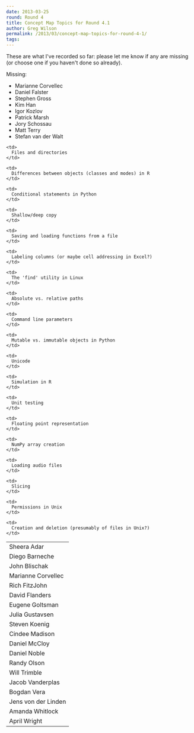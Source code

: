 ```yaml
---
date: 2013-03-25
round: Round 4
title: Concept Map Topics for Round 4.1
author: Greg Wilson
permalink: /2013/03/concept-map-topics-for-round-4-1/
tags:
---
```

These are what I've recorded so far: please let me know if any are missing (or choose one if you haven't done so already).

Missing:

*   Marianne Corvellec
*   Daniel Falster
*   Stephen Gross
*   Kim Han
*   Igor Kozlov
*   Patrick Marsh
*   Jory Schossau
*   Matt Terry
*   Stefan van der Walt

<table>
  <tr>
    <td>
      Sheera Adar
    </td>
    
    <td>
      Files and directories
    </td>
  </tr>
  
  <tr>
    <td>
      Diego Barneche
    </td>
    
    <td>
      Differences between objects (classes and modes) in R
    </td>
  </tr>
  
  <tr>
    <td>
      John Blischak
    </td>
    
    <td>
      Conditional statements in Python
    </td>
  </tr>
  
  <tr>
    <td>
      Marianne Corvellec
    </td>
    
    <td>
      Shallow/deep copy
    </td>
  </tr>
  
  <tr>
    <td>
      Rich FitzJohn
    </td>
    
    <td>
      Saving and loading functions from a file
    </td>
  </tr>
  
  <tr>
    <td>
      David Flanders
    </td>
    
    <td>
      Labeling columns (or maybe cell addressing in Excel?)
    </td>
  </tr>
  
  <tr>
    <td>
      Eugene Goltsman
    </td>
    
    <td>
      The 'find' utility in Linux
    </td>
  </tr>
  
  <tr>
    <td>
      Julia Gustavsen
    </td>
    
    <td>
      Absolute vs. relative paths
    </td>
  </tr>
  
  <tr>
    <td>
      Steven Koenig
    </td>
    
    <td>
      Command line parameters
    </td>
  </tr>
  
  <tr>
    <td>
      Cindee Madison
    </td>
    
    <td>
      Mutable vs. immutable objects in Python
    </td>
  </tr>
  
  <tr>
    <td>
      Daniel McCloy
    </td>
    
    <td>
      Unicode
    </td>
  </tr>
  
  <tr>
    <td>
      Daniel Noble
    </td>
    
    <td>
      Simulation in R
    </td>
  </tr>
  
  <tr>
    <td>
      Randy Olson
    </td>
    
    <td>
      Unit testing
    </td>
  </tr>
  
  <tr>
    <td>
      Will Trimble
    </td>
    
    <td>
      Floating point representation
    </td>
  </tr>
  
  <tr>
    <td>
      Jacob Vanderplas
    </td>
    
    <td>
      NumPy array creation
    </td>
  </tr>
  
  <tr>
    <td>
      Bogdan Vera
    </td>
    
    <td>
      Loading audio files
    </td>
  </tr>
  
  <tr>
    <td>
      Jens von der Linden
    </td>
    
    <td>
      Slicing
    </td>
  </tr>
  
  <tr>
    <td>
      Amanda Whitlock
    </td>
    
    <td>
      Permissions in Unix
    </td>
  </tr>
  
  <tr>
    <td>
      April Wright
    </td>
    
    <td>
      Creation and deletion (presumably of files in Unix?)
    </td>
  </tr>
</table>
